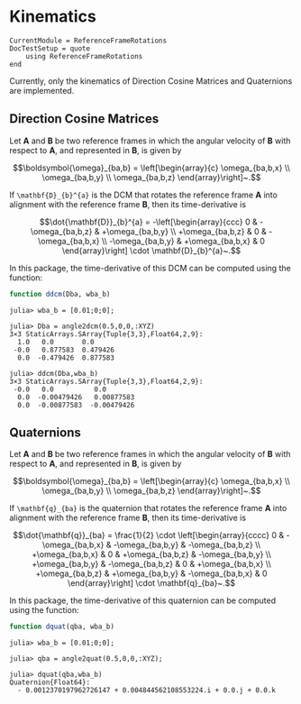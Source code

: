 Kinematics
==========

```@meta
CurrentModule = ReferenceFrameRotations
DocTestSetup = quote
    using ReferenceFrameRotations
end
```

Currently, only the kinematics of Direction Cosine Matrices and Quaternions are
implemented.

## Direction Cosine Matrices

Let **A** and **B** be two reference frames in which the angular velocity of
**B** with respect to **A**, and represented in **B**, is given by

```math
\boldsymbol{\omega}_{ba,b} = \left[\begin{array}{c}
    \omega_{ba,b,x} \\
    \omega_{ba,b,y} \\
    \omega_{ba,b,z}
\end{array}\right]~.
```

If ``\mathbf{D}_{b}^{a}`` is the DCM that rotates
the reference frame **A** into alignment with the reference frame **B**, then
its time-derivative is

```math
\dot{\mathbf{D}}_{b}^{a} = -\left[\begin{array}{ccc}
           0         & -\omega_{ba,b,z} & +\omega_{ba,b,y} \\
    +\omega_{ba,b,z} &        0         & -\omega_{ba,b,x} \\
    -\omega_{ba,b,y} & +\omega_{ba,b,x} &        0
\end{array}\right] \cdot \mathbf{D}_{b}^{a}~.
```

In this package, the time-derivative of this DCM can be computed using the
function:

```julia
function ddcm(Dba, wba_b)
```

```jldoctest
julia> wba_b = [0.01;0;0];

julia> Dba = angle2dcm(0.5,0,0,:XYZ)
3×3 StaticArrays.SArray{Tuple{3,3},Float64,2,9}:
  1.0   0.0       0.0
 -0.0   0.877583  0.479426
  0.0  -0.479426  0.877583

julia> ddcm(Dba,wba_b)
3×3 StaticArrays.SArray{Tuple{3,3},Float64,2,9}:
 -0.0   0.0          0.0
  0.0  -0.00479426   0.00877583
  0.0  -0.00877583  -0.00479426
```

## Quaternions

Let **A** and **B** be two reference frames in which the angular velocity of
**B** with respect to **A**, and represented in **B**, is given by

```math
\boldsymbol{\omega}_{ba,b} = \left[\begin{array}{c}
    \omega_{ba,b,x} \\
    \omega_{ba,b,y} \\
    \omega_{ba,b,z}
\end{array}\right]~.
```

If ``\mathbf{q}_{ba}`` is the quaternion that rotates the reference frame **A**
into alignment with the reference frame **B**, then its time-derivative is

```math
\dot{\mathbf{q}}_{ba} = \frac{1}{2} \cdot \left[\begin{array}{cccc}
           0         &  -\omega_{ba,b,x} &  -\omega_{ba,b,y} & -\omega_{ba,b,z} \\
    +\omega_{ba,b,x} &         0         &  +\omega_{ba,b,z} & -\omega_{ba,b,y} \\
    +\omega_{ba,b,y} &  -\omega_{ba,b,z} &         0         & +\omega_{ba,b,x} \\
    +\omega_{ba,b,z} &  +\omega_{ba,b,y} &  -\omega_{ba,b,x} &        0       
\end{array}\right] \cdot \mathbf{q}_{ba}~.
```

In this package, the time-derivative of this quaternion can be computed using
the function:

```julia
function dquat(qba, wba_b)
```

```jldoctest
julia> wba_b = [0.01;0;0];

julia> qba = angle2quat(0.5,0,0,:XYZ);

julia> dquat(qba,wba_b)
Quaternion{Float64}:
  - 0.0012370197962726147 + 0.004844562108553224.i + 0.0.j + 0.0.k
```
